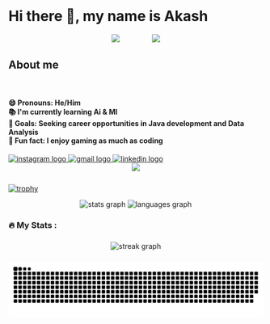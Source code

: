 <br clear="both">
<h1 align="left">Hi there 👋, my name is Akash</h1>
<div style="text-align: center;">
  <img height="200" src="https://media1.tenor.com/m/GeEmUJ_g3qIAAAAC/akash.gif" style="margin-right: -100px;" />
  <img height="300" src="https://media.licdn.com/dms/image/D4E16AQF-dLeqsb5zUw/profile-displaybackgroundimage-shrink_350_1400/0/1708543966002?e=1714003200&v=beta&t=ER40T-mON2jxUVSSiBO4vq1W9EmLWprXkAstwxh2jGw" />
</div>





###
###
<h2 align="left">About me</h2>

<br clear="both">

<h4 align="left">😄 Pronouns: He/Him<br>📚 I'm currently learning Ai & Ml<br>🎯 Goals: Seeking career opportunities in Java development and Data Analysis<br>🎲 Fun fact: I enjoy gaming as much as coding</h4>
<div align="left">
  <a href="https://www.instagram.com/akash__pradhan___/" target="_blank">
    <img src="https://img.shields.io/static/v1?message=Instagram&logo=instagram&label=&color=E4405F&logoColor=white&labelColor=&style=for-the-badge" height="35" alt="instagram logo"  />
  </a>
  <a href="pradhanbiky098@gmail.com" target="_blank">
    <img src="https://img.shields.io/static/v1?message=Gmail&logo=gmail&label=&color=D14836&logoColor=white&labelColor=&style=for-the-badge" height="35" alt="gmail logo"  />
  </a>
  <a href="www.linkedin.com/in/akash212" target="_blank">
    <img src="https://img.shields.io/static/v1?message=LinkedIn&logo=linkedin&label=&color=0077B5&logoColor=white&labelColor=&style=for-the-badge" height="35" alt="linkedin logo"  />
  </a>
</div>

<div align="center">
  <img src="https://profile-counter.glitch.me/Akash-212/count.svg?"  />
</div>

###
[![trophy](https://github-profile-trophy.vercel.app/?username=Akash-212)](https://github.com/ryo-ma/github-profile-trophy)
<div align="center">
  <img src="https://github-readme-stats.vercel.app/api?username=Akash-212&hide_title=false&hide_rank=false&show_icons=true&include_all_commits=true&count_private=true&disable_animations=false&theme=dracula&locale=en&hide_border=false&order=1" height="150" alt="stats graph"  />
  <img src="https://github-readme-stats.vercel.app/api/top-langs?username=Akash-212&locale=en&hide_title=false&layout=compact&card_width=320&langs_count=5&theme=dracula&hide_border=false&order=2" height="150" alt="languages graph"  />
</div>

###
<h3 align="left">🔥   My Stats :</h3>

###

<div align="center">
  <img src="https://streak-stats.demolab.com?user=Akash-212&locale=en&mode=daily&theme=dark&hide_border=false&border_radius=5&order=3" height="220" alt="streak graph"  />
</div>

###

<img src="https://raw.githubusercontent.com/Akash-212/Akash-212/output/snake.svg" alt="Snake animation" />

###
